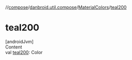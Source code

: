 //[compose](../../../index.md)/[danbroid.util.compose](../index.md)/[MaterialColors](index.md)/[teal200](teal200.md)



# teal200  
[androidJvm]  
Content  
val [teal200](teal200.md): Color  



